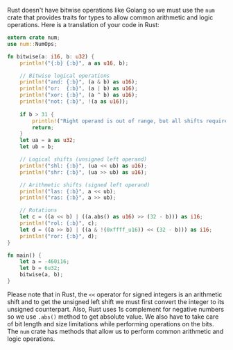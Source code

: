  Rust doesn't have bitwise operations like Golang so we must use the `num` crate that provides traits for types to allow common arithmetic and logic operations. Here is a translation of your code in Rust:

```rust
extern crate num; 
use num::NumOps;

fn bitwise(a: i16, b: u32) {
    println!("{:b} {:b}", a as u16, b);

    // Bitwise logical operations
    println!("and: {:b}", (a & b) as u16);
    println!("or:  {:b}", (a | b) as u16);
    println!("xor: {:b}", (a ^ b) as u16);
    println!("not: {:b}", !(a as u16));
    
    if b > 31 {
        println!("Right operand is out of range, but all shifts require an unsigned right operand (shift distance).");
        return;
    }
    let ua = a as u32;
    let ub = b;

    // Logical shifts (unsigned left operand)
    println!("shl: {:b}", (ua << ub) as u16);
    println!("shr: {:b}", (ua >> ub) as u16);

    // Arithmetic shifts (signed left operand)
    println!("las: {:b}", a << ub);
    println!("ras: {:b}", a >> ub);

    // Rotations
    let c = ((a << b) | ((a.abs() as u16) >> (32 - b))) as i16; 
    println!("rol: {:b}", c);
    let d = ((a >> b) | ((a & !(0xffff_u16)) << (32 - b))) as i16;
    println!("ror: {:b}", d);
}

fn main() {
    let a = -460i16;
    let b = 6u32;
    bitwise(a, b);
}
```
Please note that in Rust, the `<<` operator for signed integers is an arithmetic shift and to get the unsigned left shift we must first convert the integer to its unsigned counterpart. Also, Rust uses 1s complement for negative numbers so we use `.abs()` method to get absolute value. We also have to take care of bit length and size limitations while performing operations on the bits. The `num` crate has methods that allow us to perform common arithmetic and logic operations.
